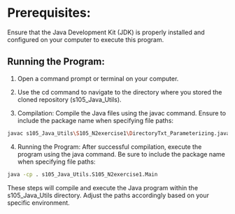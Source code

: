 # Prerequisites:
Ensure that the Java Development Kit (JDK) is properly installed and configured on your computer to execute this program.

## Running the Program:

1. Open a command prompt or terminal on your computer.

2. Use the cd command to navigate to the directory where you stored the cloned repository (s105_Java_Utils).

3. Compilation:
Compile the Java files using the javac command. Ensure to include the package name when specifying file paths: 

```sh
javac s105_Java_Utils\S105_N2exercise1\DirectoryTxt_Parameterizing.java s105_Java_Utils\S105_N2exercise1\Main.java
```

4. Running the Program:
After successful compilation, execute the program using the java command. Be sure to include the package name when specifying file paths:

```sh
java -cp . s105_Java_Utils.S105_N2exercise1.Main
```

These steps will compile and execute the Java program within the s105_Java_Utils directory. Adjust the paths accordingly based on your specific environment.